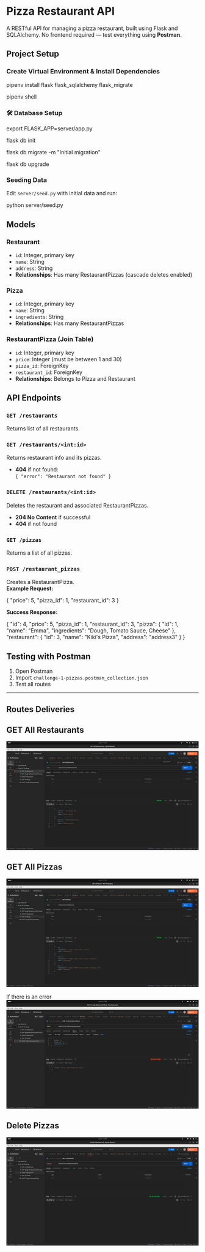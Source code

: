 # Pizza Restaurant API

A RESTful API for managing a pizza restaurant, built using Flask and SQLAlchemy. No frontend required — test everything using **Postman**.


## Project Setup

### Create Virtual Environment & Install Dependencies

<!-- INSTALLATION AND SETUP -->
pipenv install flask flask_sqlalchemy flask_migrate

pipenv shell


### 🛠 Database Setup


export FLASK_APP=server/app.py

flask db init

flask db migrate -m "Initial migration"

flask db upgrade


###  Seeding Data

Edit `server/seed.py` with initial data and run:


python server/seed.py



## Models

### Restaurant

- `id`: Integer, primary key
- `name`: String
- `address`: String
- **Relationships**: Has many RestaurantPizzas (cascade deletes enabled)

### Pizza

- `id`: Integer, primary key
- `name`: String
- `ingredients`: String
- **Relationships**: Has many RestaurantPizzas

### RestaurantPizza (Join Table)

- `id`: Integer, primary key
- `price`: Integer (must be between 1 and 30)
- `pizza_id`: ForeignKey
- `restaurant_id`: ForeignKey
- **Relationships**: Belongs to Pizza and Restaurant


##  API Endpoints

### `GET /restaurants`

Returns list of all restaurants.

### `GET /restaurants/<int:id>`

Returns restaurant info and its pizzas.

- **404** if not found:  
  `{ "error": "Restaurant not found" }`

### `DELETE /restaurants/<int:id>`

Deletes the restaurant and associated RestaurantPizzas.

- **204 No Content** if successful  
- **404** if not found

### `GET /pizzas`

Returns a list of all pizzas.

### `POST /restaurant_pizzas`

Creates a RestaurantPizza.  
**Example Request:**

  <!-- json -->
{
  "price": 5,
  "pizza_id": 1,
  "restaurant_id": 3
}


**Success Response:**

<!-- json -->
{
  "id": 4,
  "price": 5,
  "pizza_id": 1,
  "restaurant_id": 3,
  "pizza": {
    "id": 1,
    "name": "Emma",
    "ingredients": "Dough, Tomato Sauce, Cheese"
  },
  "restaurant": {
    "id": 3,
    "name": "Kiki's Pizza",
    "address": "address3"
  }
}




## Testing with Postman

1. Open Postman
2. Import `challenge-1-pizzas.postman_collection.json`
3. Test all routes

---

## Routes Deliveries

## GET All Restaurants
![All the restaurants](./screenshots/Screenshot%20from%202025-06-24%2011-33-47.png)

## GET All Pizzas
![All the pizzas](./screenshots/Screenshot%20from%202025-06-24%2011-34-04.png)

  If there is an error
  ![erro](./screenshots/Screenshot%20from%202025-06-24%2011-58-58.png)

## Delete Pizzas
![deletes](./screenshots/Screenshot%20from%202025-06-24%2012-00-50.png)
